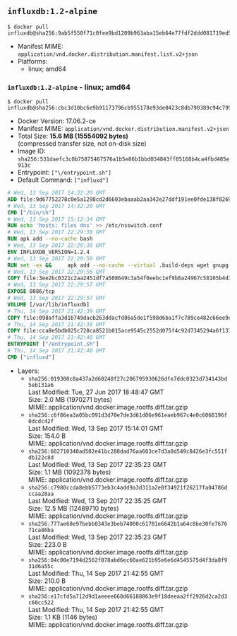 ## `influxdb:1.2-alpine`

```console
$ docker pull influxdb@sha256:9ab5f550f71c0fee9bd1209b963aba15eb64e77fdf2ddd081719ed598e45972b
```

-	Manifest MIME: `application/vnd.docker.distribution.manifest.list.v2+json`
-	Platforms:
	-	linux; amd64

### `influxdb:1.2-alpine` - linux; amd64

```console
$ docker pull influxdb@sha256:cbc3d10bc6e9b91173796cb955178e93de0423c8db790389c94c799ce1f45b95
```

-	Docker Version: 17.06.2-ce
-	Manifest MIME: `application/vnd.docker.distribution.manifest.v2+json`
-	Total Size: **15.6 MB (15554092 bytes)**  
	(compressed transfer size, not on-disk size)
-	Image ID: `sha256:531daefc3c0b75875467576a1b5e86b1bbd034843ff05168b4ca4fbd485e913c`
-	Entrypoint: `["\/entrypoint.sh"]`
-	Default Command: `["influxd"]`

```dockerfile
# Wed, 13 Sep 2017 14:32:20 GMT
ADD file:9d67752278c0e5a1298cd2d6603ebaaab2aa342e27ddf191ee0fde138f82698c in / 
# Wed, 13 Sep 2017 14:32:20 GMT
CMD ["/bin/sh"]
# Wed, 13 Sep 2017 15:12:34 GMT
RUN echo 'hosts: files dns' >> /etc/nsswitch.conf
# Wed, 13 Sep 2017 22:29:38 GMT
RUN apk add --no-cache bash
# Wed, 13 Sep 2017 22:29:38 GMT
ENV INFLUXDB_VERSION=1.2.4
# Wed, 13 Sep 2017 22:29:56 GMT
RUN set -ex &&     apk add --no-cache --virtual .build-deps wget gnupg tar ca-certificates &&     update-ca-certificates &&     for key in         05CE15085FC09D18E99EFB22684A14CF2582E0C5 ;     do         gpg --keyserver ha.pool.sks-keyservers.net --recv-keys "$key" ||         gpg --keyserver pgp.mit.edu --recv-keys "$key" ||         gpg --keyserver keyserver.pgp.com --recv-keys "$key" ;     done &&     wget -q https://dl.influxdata.com/influxdb/releases/influxdb-${INFLUXDB_VERSION}-static_linux_amd64.tar.gz.asc &&     wget -q https://dl.influxdata.com/influxdb/releases/influxdb-${INFLUXDB_VERSION}-static_linux_amd64.tar.gz &&     gpg --batch --verify influxdb-${INFLUXDB_VERSION}-static_linux_amd64.tar.gz.asc influxdb-${INFLUXDB_VERSION}-static_linux_amd64.tar.gz &&     mkdir -p /usr/src &&     tar -C /usr/src -xzf influxdb-${INFLUXDB_VERSION}-static_linux_amd64.tar.gz &&     rm -f /usr/src/influxdb-*/influxdb.conf &&     chmod +x /usr/src/influxdb-*/* &&     cp -a /usr/src/influxdb-*/* /usr/bin/ &&     rm -rf *.tar.gz* /usr/src /root/.gnupg &&     apk del .build-deps
# Wed, 13 Sep 2017 22:29:56 GMT
COPY file:3ee2bc0321c2aa2451df7a508649c3a54f0eebc1ef9b8a24967c58105b4d3160 in /etc/influxdb/influxdb.conf 
# Wed, 13 Sep 2017 22:29:57 GMT
EXPOSE 8086/tcp
# Wed, 13 Sep 2017 22:29:57 GMT
VOLUME [/var/lib/influxdb]
# Thu, 14 Sep 2017 21:42:39 GMT
COPY file:098affa3d1b749dacb263ddacfd86a5de1f598d6ba1f7c789ce482c66ee9c80b in /entrypoint.sh 
# Thu, 14 Sep 2017 21:42:39 GMT
COPY file:cca8e5bdb025c728ca8521b015ace9545c2552d075f4c92d7345294a6f1371c2 in /init-influxdb.sh 
# Thu, 14 Sep 2017 21:42:40 GMT
ENTRYPOINT ["/entrypoint.sh"]
# Thu, 14 Sep 2017 21:42:40 GMT
CMD ["influxd"]
```

-	Layers:
	-	`sha256:019300c8a437a2d60248f27c206795930626dfe7ddc0323d734143bd5eb131a6`  
		Last Modified: Tue, 27 Jun 2017 18:48:47 GMT  
		Size: 2.0 MB (1970271 bytes)  
		MIME: application/vnd.docker.image.rootfs.diff.tar.gzip
	-	`sha256:c6f86ea3a05bc091d3d70e7de3d61d06e961eaeb967c4e0c6060196f0dcdc42f`  
		Last Modified: Wed, 13 Sep 2017 15:14:01 GMT  
		Size: 154.0 B  
		MIME: application/vnd.docker.image.rootfs.diff.tar.gzip
	-	`sha256:602710340ad582e41bc288dad76aa603ce7d3a8d549c8426e3fc551fdb122c8d`  
		Last Modified: Wed, 13 Sep 2017 22:35:23 GMT  
		Size: 1.1 MB (1092378 bytes)  
		MIME: application/vnd.docker.image.rootfs.diff.tar.gzip
	-	`sha256:c7980ccda8ebb5773eb3c4add9a3d311a2e0f34921f26217fa04786dccaa28aa`  
		Last Modified: Wed, 13 Sep 2017 22:35:25 GMT  
		Size: 12.5 MB (12489710 bytes)  
		MIME: application/vnd.docker.image.rootfs.diff.tar.gzip
	-	`sha256:777ae68e97bebb0343e3beb74000c61781e6642b1a64c8be30fe767671ca86ba`  
		Last Modified: Wed, 13 Sep 2017 22:35:23 GMT  
		Size: 223.0 B  
		MIME: application/vnd.docker.image.rootfs.diff.tar.gzip
	-	`sha256:04c00e7194d2562f078abd6ec60ae621b95e6e6d4545575d4f3da8f931d6a55c`  
		Last Modified: Thu, 14 Sep 2017 21:42:55 GMT  
		Size: 210.0 B  
		MIME: application/vnd.docker.image.rootfs.diff.tar.gzip
	-	`sha256:e17cfd5a712d9d1aeeee668d66188863e9f18deeaa2ff2926d2ca2d3c60cc522`  
		Last Modified: Thu, 14 Sep 2017 21:42:55 GMT  
		Size: 1.1 KB (1146 bytes)  
		MIME: application/vnd.docker.image.rootfs.diff.tar.gzip
